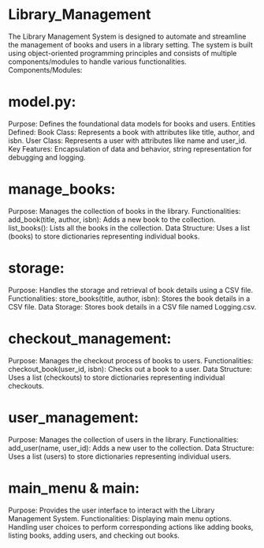 # Library_Management
The Library Management System is designed to automate and streamline the management of books and users in a library setting. The system is built using object-oriented programming principles and consists of multiple components/modules to handle various functionalities.
Components/Modules:
# model.py:

Purpose: Defines the foundational data models for books and users.
Entities Defined:
Book Class: Represents a book with attributes like title, author, and isbn.
User Class: Represents a user with attributes like name and user_id.
Key Features: Encapsulation of data and behavior, string representation for debugging and logging.

# manage_books:

Purpose: Manages the collection of books in the library.
Functionalities:
add_book(title, author, isbn): Adds a new book to the collection.
list_books(): Lists all the books in the collection.
Data Structure: Uses a list (books) to store dictionaries representing individual books.

# storage:

Purpose: Handles the storage and retrieval of book details using a CSV file.
Functionalities:
store_books(title, author, isbn): Stores the book details in a CSV file.
Data Storage: Stores book details in a CSV file named Logging.csv.

# checkout_management:

Purpose: Manages the checkout process of books to users.
Functionalities:
checkout_book(user_id, isbn): Checks out a book to a user.
Data Structure: Uses a list (checkouts) to store dictionaries representing individual checkouts.

# user_management:

Purpose: Manages the collection of users in the library.
Functionalities:
add_user(name, user_id): Adds a new user to the collection.
Data Structure: Uses a list (users) to store dictionaries representing individual users.

# main_menu & main:

Purpose: Provides the user interface to interact with the Library Management System.
Functionalities:
Displaying main menu options.
Handling user choices to perform corresponding actions like adding books, listing books, adding users, and checking out books.
